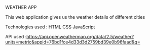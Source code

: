 WEATHER APP

This web application gives us the weather details of different cities

Technologies used :
HTML
CSS
JavaScript

API used :https://api.openweathermap.org/data/2.5/weather?units=metric&appid=76bd1fce4d33d3d2759bd39e0b96faad&q=